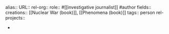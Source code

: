 alias::
URL::
rel-org::
role:: #[[investigative journalist]] #author 
fields::
creations:: [[Nuclear War (book)]], [[Phenomena (book)]] 
tags:: person
rel-projects::


-